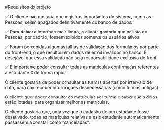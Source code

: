 #Requisitos do projeto

✅ O cliente não gostaria que registros importantes do sistema, como as Pessoas, sejam apagados definitivamente do banco de dados. 

✅ Para deixar a interface mais limpa, o cliente gostaria que na lista de Pessoas, por padrão, fossem exibidos somente os usuários ativos.

✅ Foram percebidas algumas falhas de validação dos formulários por parte do front-end, o que resultou em dados de email inválidos no banco. É desejável que essa validação não seja responsabilidade exclusiva do front.

✅ É importante poder consultar todas as matrículas confirmadas referentes a estudante X de forma rápida.

O cliente gostaria de poder consultar as turmas abertas por intervalo de data, para não receber informações desnecessárias (como turmas antigas).

O cliente quer poder consultar as matrículas por turma e saber quais delas estão lotadas, para organizar melhor as matrículas.

O cliente gostaria que, uma vez que o cadastro de um estudante fosse desativado, todas as matrículas relativas a este estudante automaticamente passassem a constar como “canceladas”.